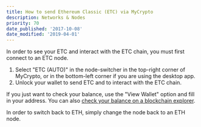 ```yaml
---
title: How to send Ethereum Classic (ETC) via MyCrypto
description: Networks & Nodes
priority: 70
date_published: '2017-10-08'
date_modified: '2019-04-01'
---
```


In order to see your ETC and interact with the ETC chain, you must first connect to an ETC node.

1. Select "ETC (AUTO)" in the node-switcher in the top-right corner of MyCrypto, or in the bottom-left corner if you are using the desktop app.
2. Unlock your wallet to send ETC and to interact with the ETC chain.

If you just want to check your balance, use the "View Wallet" option and fill in your address. You can also [check your balance on a blockchain explorer](/how-to/accessing-wallet/how-to-check-the-balance-of-your-account).

In order to switch back to ETH, simply change the node back to an ETH node.

